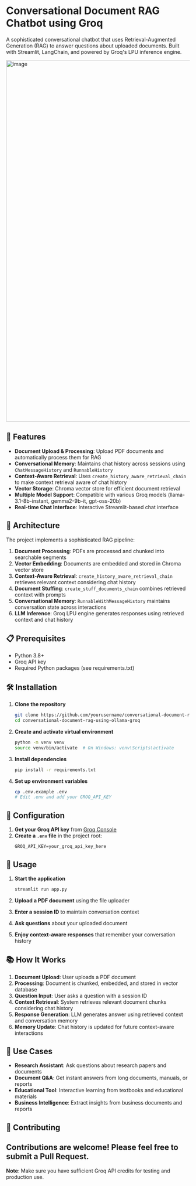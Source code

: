 # Conversational Document RAG Chatbot using Groq

A sophisticated conversational chatbot that uses Retrieval-Augmented Generation (RAG) to answer questions about uploaded documents. Built with Streamlit, LangChain, and powered by Groq's LPU inference engine.

<img width="1618" height="987" alt="image" src="https://github.com/user-attachments/assets/eab9270c-6240-4a0c-8dd3-e96ae484b449" />


## 🚀 Features

- **Document Upload & Processing**: Upload PDF documents and automatically process them for RAG
- **Conversational Memory**: Maintains chat history across sessions using `ChatMessageHistory` and `RunnableHistory`
- **Context-Aware Retrieval**: Uses `create_history_aware_retrieval_chain` to make context retrieval aware of chat history
- **Vector Storage**: Chroma vector store for efficient document retrieval
- **Multiple Model Support**: Compatible with various Groq models (llama-3.1-8b-instant, gemma2-9b-it, gpt-oss-20b)
- **Real-time Chat Interface**: Interactive Streamlit-based chat interface

## 🎯 Architecture

The project implements a sophisticated RAG pipeline:

1. **Document Processing**: PDFs are processed and chunked into searchable segments
2. **Vector Embedding**: Documents are embedded and stored in Chroma vector store
3. **Context-Aware Retrieval**: `create_history_aware_retrieval_chain` retrieves relevant context considering chat history
4. **Document Stuffing**: `create_stuff_documents_chain` combines retrieved context with prompts
5. **Conversational Memory**: `RunnableWithMessageHistory` maintains conversation state across interactions
6. **LLM Inference**: Groq LPU engine generates responses using retrieved context and chat history

## 📋 Prerequisites

- Python 3.8+
- Groq API key
- Required Python packages (see requirements.txt)

## 🛠️ Installation

1. **Clone the repository**
   ```bash
   git clone https://github.com/yourusername/conversational-document-rag-using-ollama-groq.git
   cd conversational-document-rag-using-ollama-groq
   ```

2. **Create and activate virtual environment**
   ```bash
   python -m venv venv
   source venv/bin/activate  # On Windows: venv\Scripts\activate
   ```

3. **Install dependencies**
   ```bash
   pip install -r requirements.txt
   ```

4. **Set up environment variables**
   ```bash
   cp .env.example .env
   # Edit .env and add your GROQ_API_KEY
   ```

## 🔧 Configuration

1. **Get your Groq API key** from [Groq Console](https://console.groq.com/)
2. **Create a `.env` file** in the project root:
   ```env
   GROQ_API_KEY=your_groq_api_key_here
   ```

## 🚀 Usage

1. **Start the application**
   ```bash
   streamlit run app.py
   ```

2. **Upload a PDF document** using the file uploader
3. **Enter a session ID** to maintain conversation context
4. **Ask questions** about your uploaded document
5. **Enjoy context-aware responses** that remember your conversation history

## 📚 How It Works

1. **Document Upload**: User uploads a PDF document
2. **Processing**: Document is chunked, embedded, and stored in vector database
3. **Question Input**: User asks a question with a session ID
4. **Context Retrieval**: System retrieves relevant document chunks considering chat history
5. **Response Generation**: LLM generates answer using retrieved context and conversation memory
6. **Memory Update**: Chat history is updated for future context-aware interactions

## 🎯 Use Cases

- **Research Assistant**: Ask questions about research papers and documents
- **Document Q&A**: Get instant answers from long documents, manuals, or reports
- **Educational Tool**: Interactive learning from textbooks and educational materials
- **Business Intelligence**: Extract insights from business documents and reports

## 🤝 Contributing

Contributions are welcome! Please feel free to submit a Pull Request.
---

**Note**: Make sure you have sufficient Groq API credits for testing and production use.
    
